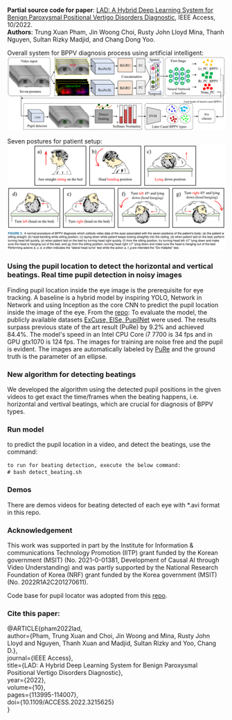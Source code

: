 **Partial source code for paper**: [LAD: A Hybrid Deep Learning System for Benign Paroxysmal Positional Vertigo Disorders Diagnostic](https://ieeexplore.ieee.org/document/9924165), IEEE Access, 10/2022. \
**Authors**: Trung Xuan Pham, Jin Woong Choi, Rusty John Lloyd Mina, Thanh Nguyen, Sultan Rizky Madjid, and Chang Dong Yoo.

Overall system for BPPV diagnosis process using artificial intelligent:
![Network](https://github.com/trungpx/lad/blob/main/images/bppv_diagnosis.png)

Seven postures for patient setup:
![Postures](https://github.com/trungpx/lad/blob/main/images/postures.png)

### Using the pupil location to detect the horizontal and vertical beatings. Real time pupil detection in noisy images

Finding pupil location inside the eye image is the prerequisite for eye tracking. A baseline is a hybrid model by inspiring YOLO, Network in Network and using Inception as the core CNN to predict the pupil location inside the image of the eye. From the [repo](https://github.com/isohrab/Pupil-locator): To evaluate the model, the publicly available datasets [ExCuse, ElSe, PupilNet](http://www.ti.uni-tuebingen.de/Pupil-detection.1827.0.html) were used. The results surpass previous state of the art result (PuRe) by 9.2% and achieved 84.4%. The model's speed in an Intel CPU Core i7 7700 is 34 fps and in GPU gtx1070 is 124 fps. The images for training are noise free and the pupil is evident. The images are automatically labeled by [PuRe](https://arxiv.org/pdf/1712.08900.pdf) and the ground truth is the parameter of an ellipse.

### New algorithm for detecting beatings
We developed the algorithm using the detected pupil positions in the given videos to get exact the time/frames when the beating happens, i.e. horizontal and vertival beatings, which are crucial for diagnosis of BPPV types.

### Run model
to predict the pupil location in a video, and detect the beatings, use the command:
```
to run for beating detection, execute the below command:
# bash detect_beating.sh

```

### Demos
There are demos videos for beating detected of each eye with *.avi format in this repo.

### Acknowledgement 
This work was supported in part by the Institute for Information \& communications Technology Promotion (IITP) grant funded by the Korean government (MSIT) (No. 2021-0-01381, Development of Causal AI through Video Understanding) and was partly supported by the National Research Foundation of Korea (NRF) grant funded by the Korea government (MSIT) (No. 2022R1A2C201270611).

Code base for pupil locator was adopted from this [repo](https://github.com/isohrab/Pupil-locator).

### Cite this paper:
@ARTICLE{pham2022lad, \
author={Pham, Trung Xuan and Choi, Jin Woong and Mina, Rusty John Lloyd and Nguyen, Thanh Xuan and Madjid, Sultan Rizky and Yoo, Chang D.}, \
journal={IEEE Access}, \
title={LAD: A Hybrid Deep Learning System for Benign Paroxysmal Positional Vertigo Disorders Diagnostic}, \
year={2022}, \
volume={10}, \
pages={113995-114007}, \
doi={10.1109/ACCESS.2022.3215625} \
}
